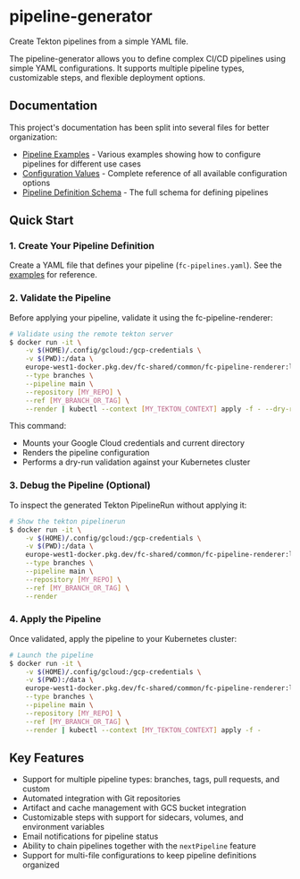 # pipeline-generator

Create Tekton pipelines from a simple YAML file.

The pipeline-generator allows you to define complex CI/CD pipelines using simple YAML configurations. It supports multiple pipeline types, customizable steps, and flexible deployment options.

## Documentation

This project's documentation has been split into several files for better organization:

- [Pipeline Examples](docs/examples.md) - Various examples showing how to configure pipelines for different use cases
- [Configuration Values](docs/values.md) - Complete reference of all available configuration options
- [Pipeline Definition Schema](docs/pipeline-definition.md) - The full schema for defining pipelines

## Quick Start

### 1. Create Your Pipeline Definition

Create a YAML file that defines your pipeline (`fc-pipelines.yaml`). See the [examples](docs/examples.md) for reference.

### 2. Validate the Pipeline

Before applying your pipeline, validate it using the fc-pipeline-renderer:

```bash
# Validate using the remote tekton server
$ docker run -it \
    -v $(HOME)/.config/gcloud:/gcp-credentials \
    -v $(PWD):/data \
    europe-west1-docker.pkg.dev/fc-shared/common/fc-pipeline-renderer:latest \
    --type branches \
    --pipeline main \
    --repository [MY_REPO] \
    --ref [MY_BRANCH_OR_TAG] \
    --render | kubectl --context [MY_TEKTON_CONTEXT] apply -f - --dry-run=server
```

This command:
- Mounts your Google Cloud credentials and current directory
- Renders the pipeline configuration
- Performs a dry-run validation against your Kubernetes cluster

### 3. Debug the Pipeline (Optional)

To inspect the generated Tekton PipelineRun without applying it:

```bash
# Show the tekton pipelinerun
$ docker run -it \
    -v $(HOME)/.config/gcloud:/gcp-credentials \
    -v $(PWD):/data \
    europe-west1-docker.pkg.dev/fc-shared/common/fc-pipeline-renderer:latest \
    --type branches \
    --pipeline main \
    --repository [MY_REPO] \
    --ref [MY_BRANCH_OR_TAG] \
    --render
```

### 4. Apply the Pipeline

Once validated, apply the pipeline to your Kubernetes cluster:

```bash
# Launch the pipeline
$ docker run -it \
    -v $(HOME)/.config/gcloud:/gcp-credentials \
    -v $(PWD):/data \
    europe-west1-docker.pkg.dev/fc-shared/common/fc-pipeline-renderer:latest \
    --type branches \
    --pipeline main \
    --repository [MY_REPO] \
    --ref [MY_BRANCH_OR_TAG] \
    --render | kubectl --context [MY_TEKTON_CONTEXT] apply -f -
```

## Key Features

- Support for multiple pipeline types: branches, tags, pull requests, and custom
- Automated integration with Git repositories
- Artifact and cache management with GCS bucket integration
- Customizable steps with support for sidecars, volumes, and environment variables
- Email notifications for pipeline status
- Ability to chain pipelines together with the `nextPipeline` feature
- Support for multi-file configurations to keep pipeline definitions organized
